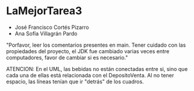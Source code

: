 # LaMejorTarea3
 
- José Francisco Cortés Pizarro
- Ana Sofía Villagrán Pardo

"Porfavor, leer los comentarios presentes en main. Tener cuidado con las propiedades del proyecto, el JDK fue cambiado varias veces entre computadores, favor de cambiar si es necesario."

ATENCION: En el UML, las bebidas no están conectadas entre si, sino que cada una de ellas está relacionada con el DepositoVenta. Al no tener espacio, las líneas tenían que ir "detrás" de los cuadros.
